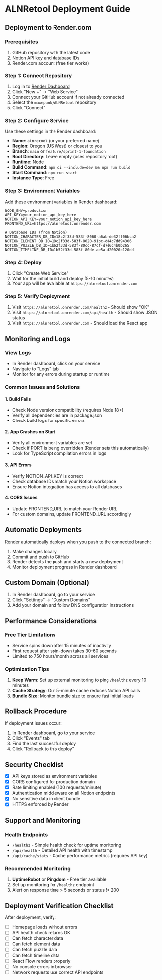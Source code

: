 # ALNRetool Deployment Guide

## Deployment to Render.com

### Prerequisites
1. GitHub repository with the latest code
2. Notion API key and database IDs
3. Render.com account (free tier works)

### Step 1: Connect Repository
1. Log in to [Render Dashboard](https://dashboard.render.com)
2. Click "New +" → "Web Service"
3. Connect your GitHub account if not already connected
4. Select the `maxepunk/ALNRetool` repository
5. Click "Connect"

### Step 2: Configure Service
Use these settings in the Render dashboard:

- **Name**: `alnretool` (or your preferred name)
- **Region**: Oregon (US West) or closest to you
- **Branch**: `main` or `feature/sprint-1-foundation`
- **Root Directory**: Leave empty (uses repository root)
- **Runtime**: Node
- **Build Command**: `npm ci --include=dev && npm run build`
- **Start Command**: `npm run start`
- **Instance Type**: Free

### Step 3: Environment Variables
Add these environment variables in Render dashboard:

```
NODE_ENV=production
API_KEY=your_notion_api_key_here
NOTION_API_KEY=your_notion_api_key_here
FRONTEND_URL=https://alnretool.onrender.com

# Database IDs (from Notion)
NOTION_CHARACTER_DB_ID=18c2f33d-583f-8060-a6ab-de32ff06bca2
NOTION_ELEMENT_DB_ID=18c2f33d-583f-8020-91bc-d84c7dd94306
NOTION_PUZZLE_DB_ID=1b62f33d-583f-80cc-87cf-d7d6c4b0b265
NOTION_TIMELINE_DB_ID=1b52f33d-583f-80de-ae5a-d20020c120dd
```

### Step 4: Deploy
1. Click "Create Web Service"
2. Wait for the initial build and deploy (5-10 minutes)
3. Your app will be available at `https://alnretool.onrender.com`

### Step 5: Verify Deployment
1. Visit `https://alnretool.onrender.com/healthz` - Should show "OK"
2. Visit `https://alnretool.onrender.com/api/health` - Should show JSON status
3. Visit `https://alnretool.onrender.com` - Should load the React app

## Monitoring and Logs

### View Logs
- In Render dashboard, click on your service
- Navigate to "Logs" tab
- Monitor for any errors during startup or runtime

### Common Issues and Solutions

#### 1. Build Fails
- Check Node version compatibility (requires Node 18+)
- Verify all dependencies are in package.json
- Check build logs for specific errors

#### 2. App Crashes on Start
- Verify all environment variables are set
- Check if PORT is being overridden (Render sets this automatically)
- Look for TypeScript compilation errors in logs

#### 3. API Errors
- Verify NOTION_API_KEY is correct
- Check database IDs match your Notion workspace
- Ensure Notion integration has access to all databases

#### 4. CORS Issues
- Update FRONTEND_URL to match your Render URL
- For custom domains, update FRONTEND_URL accordingly

## Automatic Deployments

Render automatically deploys when you push to the connected branch:

1. Make changes locally
2. Commit and push to GitHub
3. Render detects the push and starts a new deployment
4. Monitor deployment progress in Render dashboard

## Custom Domain (Optional)

1. In Render dashboard, go to your service
2. Click "Settings" → "Custom Domains"
3. Add your domain and follow DNS configuration instructions

## Performance Considerations

### Free Tier Limitations
- Service spins down after 15 minutes of inactivity
- First request after spin-down takes 30-60 seconds
- Limited to 750 hours/month across all services

### Optimization Tips
1. **Keep Warm**: Set up external monitoring to ping `/healthz` every 10 minutes
2. **Cache Strategy**: Our 5-minute cache reduces Notion API calls
3. **Bundle Size**: Monitor bundle size to ensure fast initial loads

## Rollback Procedure

If deployment issues occur:

1. In Render dashboard, go to your service
2. Click "Events" tab
3. Find the last successful deploy
4. Click "Rollback to this deploy"

## Security Checklist

- [x] API keys stored as environment variables
- [x] CORS configured for production domain
- [x] Rate limiting enabled (100 requests/minute)
- [x] Authentication middleware on all Notion endpoints
- [x] No sensitive data in client bundle
- [x] HTTPS enforced by Render

## Support and Monitoring

### Health Endpoints
- `/healthz` - Simple health check for uptime monitoring
- `/api/health` - Detailed API health with timestamp
- `/api/cache/stats` - Cache performance metrics (requires API key)

### Recommended Monitoring
1. **UptimeRobot** or **Pingdom** - Free tier available
2. Set up monitoring for `/healthz` endpoint
3. Alert on response time > 5 seconds or status != 200

## Deployment Verification Checklist

After deployment, verify:

- [ ] Homepage loads without errors
- [ ] API health check returns OK
- [ ] Can fetch character data
- [ ] Can fetch element data  
- [ ] Can fetch puzzle data
- [ ] Can fetch timeline data
- [ ] React Flow renders properly
- [ ] No console errors in browser
- [ ] Network requests use correct API endpoints